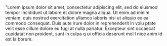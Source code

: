 "Lorem ipsum dolor sit amet, consectetur adipiscing elit, sed do eiusmod tempor incididunt ut labore et dolore 
magna aliqua. Ut enim ad minim veniam, quis nostrud exercitation ullamco laboris nisi ut aliquip ex ea commodo consequat. 
Duis aute 
irure dolor in reprehenderit in volu
ptate velit esse cillum dolore eu fugi
at nulla pariatur. Excepteur sint occaecat cupidatat non
proident, sunt in culpa q
ui officia deserunt mol
l
nice anim id est la
borum.